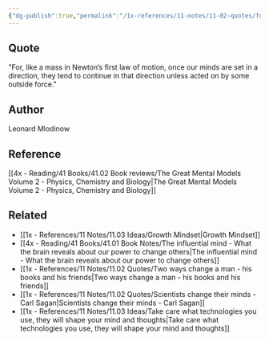```yaml
---
{"dg-publish":true,"permalink":"/1x-references/11-notes/11-02-quotes/for-like-a-mass-in-newton-s-first-law-of-motion-once-our-minds-are-set-in-a-direction-they-tend-to-continue-in-that-direction-unless-acted-on-by-some-outside-force-leonard-mlodinow/","title":"For, like a mass in Newton’s first law of motion, once our minds are set in a direction, they tend to continue in that direction unless acted on by some outside force - Leonard Mlodinow","created":"2025-04-19T12:24:23.417+03:00","updated":"2025-04-19T20:40:09.161+03:00"}
---
```



## Quote

"For, like a mass in Newton’s first law of motion, once our minds are set in a direction, they tend to continue in that direction unless acted on by some outside force."

## Author
Leonard Mlodinow

## Reference
[[4x - Reading/41 Books/41.02 Book reviews/The Great Mental Models Volume 2 - Physics, Chemistry and Biology\|The Great Mental Models Volume 2 - Physics, Chemistry and Biology]]

## Related
- [[1x - References/11 Notes/11.03 Ideas/Growth Mindset\|Growth Mindset]]
- [[4x - Reading/41 Books/41.01 Book Notes/The influential mind - What the brain reveals about our power to change others\|The influential mind - What the brain reveals about our power to change others]]
- [[1x - References/11 Notes/11.02 Quotes/Two ways change a man - his books and his friends\|Two ways change a man - his books and his friends]]
- [[1x - References/11 Notes/11.02 Quotes/Scientists change their minds - Carl Sagan\|Scientists change their minds - Carl Sagan]]
- [[1x - References/11 Notes/11.03 Ideas/Take care what technologies you use, they will shape your mind and thoughts\|Take care what technologies you use, they will shape your mind and thoughts]]